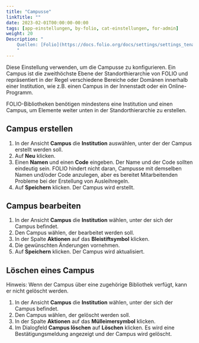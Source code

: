 ```yaml
---
title: "Campusse"
linkTitle: ""
date: 2023-02-01T00:00:00-00:00
tags: [app-einstellungen, by-folio, cat-einstellungen, for-admin]
weight: 20
Description: "
    Quellen: [Folio](https://docs.folio.org/docs/settings/settings_tenant/settings_tenant/#settings--tenant--libraries) & [GBV](https://info.gbv.de/display/FOLIOGBVEXTERN/Einstellungen+(Mandant):+Campusse)
    "
---
```


Diese Einstellung verwenden, um die Campusse zu konfigurieren. Ein Campus ist die zweithöchste Ebene der Standorthierarchie von FOLIO und repräsentiert in der Regel verschiedene Bereiche oder Domänen innerhalb einer Institution, wie z.B. einen Campus in der Innenstadt oder ein Online-Programm.

FOLIO-Bibliotheken benötigen mindestens eine Institution und einen Campus, um Elemente weiter unten in der Standorthierarchie zu erstellen.

## Campus erstellen

1.  In der Ansicht **Campus** die **Institution** auswählen, unter der der Campus erstellt werden soll.
2.  Auf **Neu** klicken.
3.  Einen **Namen** und einen **Code** eingeben. Der Name und der Code sollten eindeutig sein. FOLIO hindert nicht daran, Campusse mit demselben Namen und/oder Code anzulegen, aber es bereitet Mitarbeitenden Probleme bei der Erstellung von Ausleihregeln.
4.  Auf **Speichern** klicken. Der Campus wird erstellt.

## Campus bearbeiten

1.  In der Ansicht **Campus** die **Institution** wählen, unter der sich der Campus befindet.
2.  Den Campus wählen, der bearbeitet werden soll.
3.  In der Spalte **Aktionen** auf das **Bleistiftsymbol** klicken.
4.  Die gewünschten Änderungen vornehmen.
5.  Auf **Speichern** klicken. Der Campus wird aktualisiert.

## Löschen eines Campus

Hinweis: Wenn der Campus über eine zugehörige Bibliothek verfügt, kann er nicht gelöscht werden.

1.  In der Ansicht **Campus** die **Institution** wählen, unter der sich der Campus befindet.
2.  Den Campus wählen, der gelöscht werden soll.
3.  In der Spalte **Aktionen** auf das **Mülleimersymbol** klicken.
4.  Im Dialogfeld **Campus löschen** auf **Löschen** klicken. Es wird eine Bestätigungsmeldung angezeigt und der Campus wird gelöscht.
